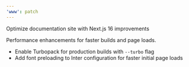```yaml
---
'www': patch
---
```


Optimize documentation site with Next.js 16 improvements

Performance enhancements for faster builds and page loads.

- Enable Turbopack for production builds with `--turbo` flag
- Add font preloading to Inter configuration for faster initial page loads
